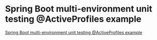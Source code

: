# Spring Boot multi-environment unit testing @ActiveProfiles example
[Spring Boot multi-environment unit testing @ActiveProfiles example](https://aiwithcloud.com/2022/09/16/spring_boot_multi_environment_unit_testing_activeprofiles_example/)